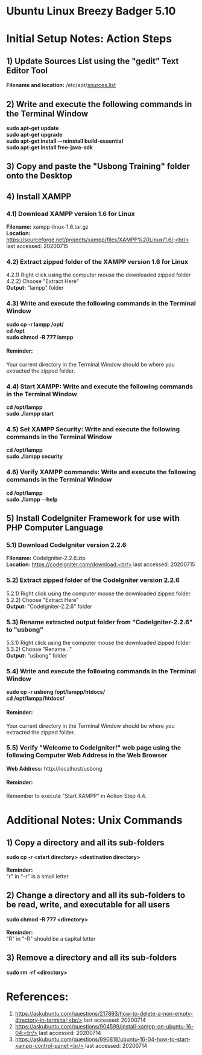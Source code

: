 # Ubuntu Linux Breezy Badger 5.10
# Initial Setup Notes: Action Steps

## 1) Update Sources List using the "gedit" Text Editor Tool
<b>Filename and location:</b> /etc/apt/[sources.list](https://github.com/usbong/documentation/blob/master/Usbong/hardware%20software%20integration/Operating%20System%20(OS)/res/Ubuntu%20Linux%20Breezy%20Badger%205.10/sources.list)
## 2) Write and execute the following commands in the Terminal Window
<b>sudo apt-get update</b><br/>
<b>sudo apt-get upgrade</b><br/>
<b>sudo apt-get install --reinstall build-essential</b><br/>
<b>sudo apt-get install free-java-sdk</b><br/>
## 3) Copy and paste the "Usbong Training" folder onto the Desktop

## 4) Install XAMPP
### 4.1) Download XAMPP version 1.6 for Linux
<b>Filename:</b> xampp-linux-1.6.tar.gz<br/>
<b>Location:</b> https://sourceforge.net/projects/xampp/files/XAMPP%20Linux/1.6/;<br/>
last accessed: 20200715
### 4.2) Extract zipped folder of the XAMPP version 1.6 for Linux
4.2.1) Right click using the computer mouse the downloaded zipped folder<br/>
4.2.2) Choose "Extract Here"<br/>
<b>Output:</b>
"lampp" folder
### 4.3) Write and execute the following commands in the Terminal Window
<b>sudo cp -r lampp /opt/</b><br/>
<b>cd /opt</b><br/>
<b>sudo chmod -R 777 lampp</b><br/>

#### Reminder:
Your current directory in the Terminal Window should be where you extracted the zipped folder.

### 4.4) Start XAMPP: Write and execute the following commands in the Terminal Window
<b>cd /opt/lampp</b><br/>
<b>sudo ./lampp start</b><br/>
### 4.5) Set XAMPP Security: Write and execute the following commands in the Terminal Window
<b>cd /opt/lampp</b><br/>
<b>sudo ./lampp security</b><br/>
### 4.6) Verify XAMPP commands: Write and execute the following commands in the Terminal Window
<b>cd /opt/lampp</b><br/>
<b>sudo ./lampp --help</b><br/>

## 5) Install CodeIgniter Framework for use with PHP Computer Language
### 5.1) Download CodeIgniter version 2.2.6
<b>Filename:</b> CodeIgniter-2.2.6.zip<br/>
<b>Location:</b> https://codeigniter.com/download;<br/>
last accessed: 20200715
### 5.2) Extract zipped folder of the CodeIgniter version 2.2.6
5.2.1) Right click using the computer mouse the downloaded zipped folder<br/>
5.2.2) Choose "Extract Here"<br/>
<b>Output:</b>
"CodeIgniter-2.2.6" folder
### 5.3) Rename extracted output folder from "CodeIgniter-2.2.6" to "usbong"
5.3.1) Right click using the computer mouse the downloaded zipped folder<br/>
5.3.2) Choose "Rename..."<br/>
<b>Output:</b>
"usbong" folder
### 5.4) Write and execute the following commands in the Terminal Window
<b>sudo cp -r usbong /opt/lampp/htdocs/</b><br/>
<b>cd /opt/lampp/htdocs/</b><br/>

#### Reminder:
Your current directory in the Terminal Window should be where you extracted the zipped folder.

### 5.5) Verify "Welcome to CodeIgniter!" web page using the following Computer Web Address in the Web Browser
<b>Web Address:</b> http://localhost/usbong<br/>

#### Reminder:
Remember to execute "Start XAMPP" in Action Step 4.4.

# Additional Notes: Unix Commands
## 1) Copy a directory and all its sub-folders
<b>sudo cp -r \<start directory> \<destination directory></b>
<br/><br/>
<b>Reminder:</b><br/>
"r" in "-r" is a small letter

## 2) Change a directory and all its sub-folders to be read, write, and executable for all users
<b>sudo chmod -R 777 \<directory></b>
<br/><br/>
<b>Reminder:</b><br/>
"R" in "-R" should be a capital letter

## 3) Remove a directory and all its sub-folders
<b>sudo rm -rf \<directory></b>

# References:
1) https://askubuntu.com/questions/217893/how-to-delete-a-non-empty-directory-in-terminal;<br/>
last accessed: 20200714
2) https://askubuntu.com/questions/904599/install-xampp-on-ubuntu-16-04;<br/>
last accessed: 20200714
3) https://askubuntu.com/questions/890818/ubuntu-16-04-how-to-start-xampp-control-panel;<br/>
last accessed: 20200714
